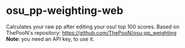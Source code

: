 # osu_pp-weighting-web
Calculates your raw pp after editing your osu! top 100 scores. Based on ThePooN's repository: https://github.com/ThePooN/osu-pp_weighting
**Note:** you need an API key, to use it.
